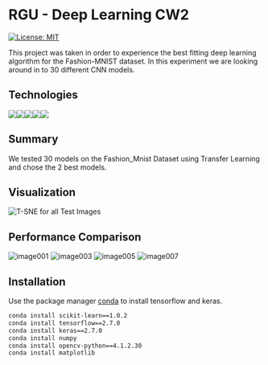 # RGU - Deep Learning CW2

[![License: MIT](https://img.shields.io/badge/License-MIT-yellow.svg)](https://opensource.org/licenses/MIT "MIT License")

This project was taken in order to experience the best fitting deep learning algorithm for the Fashion-MNIST dataset. In this experiment we are looking around in to 30 different CNN models.


## Technologies

<div style="display:flex; margin: auto;">
  <img src="https://img.shields.io/badge/Python-3776AB?style=for-the-badge&logo=python&logoColor=white">
  <img src="https://img.shields.io/badge/Numpy-777BB4?style=for-the-badge&logo=numpy&logoColor=white"> 
  <img src="https://img.shields.io/badge/scikit_learn-F7931E?style=for-the-badge&logo=scikit-learn&logoColor=white">
  <img src="https://img.shields.io/badge/TensorFlow-FF6F00?style=for-the-badge&logo=TensorFlow&logoColor=white">
  <img src="https://img.shields.io/badge/Keras-D00000?style=for-the-badge&logo=Keras&logoColor=white">
</div>

## Summary
We tested 30 models on the Fashion_Mnist Dataset using Transfer Learning and chose the 2 best models.
 

## Visualization
![T-SNE for all Test Images](https://user-images.githubusercontent.com/86690305/206841964-a6fac513-126e-45c1-b406-681a7fde4f89.png)

## Performance Comparison
![image001](https://user-images.githubusercontent.com/93707378/206622813-f06e21af-2381-4f19-a13f-a9d5c03234c1.png)
![image003](https://user-images.githubusercontent.com/93707378/206622909-f5580092-a672-4353-9b3d-25aaaa9b0160.png)
![image005](https://user-images.githubusercontent.com/93707378/206622916-63226c36-d62f-41a4-8195-3846eab0f778.png)
![image007](https://user-images.githubusercontent.com/93707378/206622917-622aeb82-283c-4b1b-b1b8-d78fd7c6e5ac.png)

## Installation
Use the package manager [conda](https://docs.conda.io/en/latest/) to install tensorflow and keras.

```bash
conda install scikit-learn==1.0.2
conda install tensorflow==2.7.0
conda install keras==2.7.0
conda install numpy
conda install opencv-python==4.1.2.30
conda install matplotlib
```

